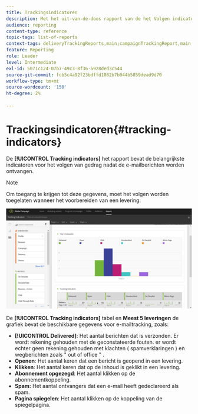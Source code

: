 ```yaml
---
title: Trackingsindicatoren
description: Met het uit-van-de-doos rapport van de het Volgen indicatoren, leer over het gedrag van uw klanten wanneer zij e-mailberichten ontvangen.
audience: reporting
content-type: reference
topic-tags: list-of-reports
context-tags: deliveryTrackingReports,main;campaignTrackingReport,main;programTrackingReport,main
feature: Reporting
role: Leader
level: Intermediate
exl-id: 5071c124-07b7-49c3-8f36-5928ded3c544
source-git-commit: fcb5c4a92f23bdffd1082b7b044b5859dead9d70
workflow-type: tm+mt
source-wordcount: '150'
ht-degree: 2%

---
```


# Trackingsindicatoren{#tracking-indicators}

De **[!UICONTROL Tracking indicators]** het rapport bevat de belangrijkste indicatoren voor het volgen van gedrag nadat de e-mailberichten worden ontvangen.

>[!NOTE]
>
>Om toegang te krijgen tot deze gegevens, moet het volgen worden toegelaten wanneer het voorbereiden van een levering.

![](assets/delivery_reports_2.png)

De **[!UICONTROL Tracking indicators]** tabel en **Meest 5 leveringen** de grafiek bevat de beschikbare gegevens voor e-mailtracking, zoals:

* **[!UICONTROL Delivered]**: Het aantal berichten dat is verzonden. Er wordt rekening gehouden met de geconstateerde fouten. er wordt echter geen rekening gehouden met klachten ( spamverklaringen ) en wegberichten zoals &quot; out of office &quot; .
* **Openen**: Het aantal keren dat een bericht is geopend in een levering.
* **Klikken**: Het aantal keren dat op de inhoud is geklikt in een levering.
* **Abonnement opgezegd**: Het aantal klikken op de abonnementkoppeling.
* **Spam:** Het aantal ontvangers dat een e-mail heeft gedeclareerd als spam.
* **Pagina spiegelen**: Het aantal klikken op de koppeling van de spiegelpagina.
